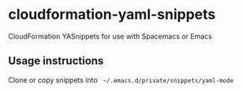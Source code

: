 # cloudformation-yaml-snippets
CloudFormation YASnippets for use with Spacemacs or Emacs

## Usage instructions
Clone or copy snippets into 
``` ~/.emacs.d/private/snippets/yaml-mode```
